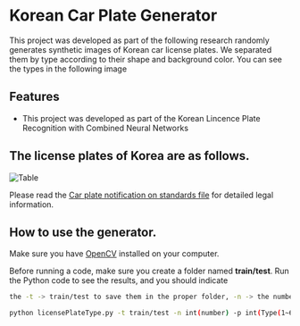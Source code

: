 # Korean Car Plate Generator

This project was developed as part of the following research randomly generates synthetic images of Korean car license plates.
We separated them by type according to their shape and background color.
You can see the types in the following image

## Features
- This project was developed as part of the Korean Lincence Plate Recognition with Combined Neural Networks

## The license plates of Korea are as follows.
![Table](/table.jpg)

Please read the [Car plate notification on standards file](https://github.com/Usmankhujaev/KoreanCarPlateGenerator/blob/master/Notification%20on%20standards%20such%20as%20registration%20plates%20for%20Cars.pdf) for detailed legal information.

## How to use the generator.
Make sure you have [OpenCV](https://opencv.org/) installed on your computer.

Before running a code, make sure you create a folder named **train/test**. Run the Python code to see the results, and you should indicate 
```bash
the -t -> train/test to save them in the proper folder, -n -> the number of images to be generated, -p -> type of plate to be generated.  
```
```bash
python licensePlateType.py -t train/test -n int(number) -p int(Type(1~6))
```
